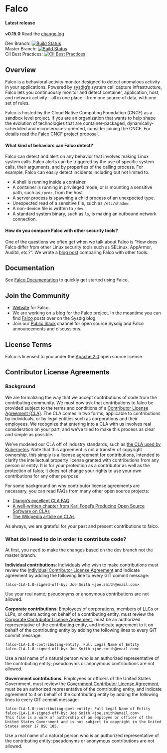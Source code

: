 # Falco

#### Latest release

**v0.15.0**
Read the [change log](https://github.com/falcosecurity/falco/blob/dev/CHANGELOG.md)

Dev Branch: [![Build Status](https://travis-ci.com/falcosecurity/falco.svg?branch=dev)](https://travis-ci.com/falcosecurity/falco)<br />
Master Branch: [![Build Status](https://travis-ci.com/falcosecurity/falco.svg?branch=master)](https://travis-ci.com/falcosecurity/falco)<br />
CII Best Practices: [![CII Best Practices](https://bestpractices.coreinfrastructure.org/projects/2317/badge)](https://bestpractices.coreinfrastructure.org/projects/2317)


## Overview
Falco is a behavioral activity monitor designed to detect anomalous activity in your applications. Powered by [sysdig’s](https://github.com/draios/sysdig) system call capture infrastructure, Falco lets you continuously monitor and detect container, application, host, and network activity—all in one place—from one source of data, with one set of rules.

Falco is hosted by the Cloud Native Computing Foundation (CNCF) as a sandbox level project. If you are an organization that wants to help shape the evolution of technologies that are container-packaged, dynamically-scheduled and microservices-oriented, consider joining the CNCF. For details read the [Falco CNCF project proposal](https://github.com/cncf/toc/tree/master/proposals/falco.adoc).

#### What kind of behaviors can Falco detect?

Falco can detect and alert on any behavior that involves making Linux system calls. Falco alerts can be triggered by the use of specific system calls, their arguments, and by properties of the calling process. For example, Falco can easily detect incidents including but not limited to:

- A shell is running inside a container.
- A container is running in privileged mode, or is mounting a sensitive path, such as `/proc`, from the host.
- A server process is spawning a child process of an unexpected type.
- Unexpected read of a sensitive file, such as `/etc/shadow`.
- A non-device file is written to `/dev`.
- A standard system binary, such as `ls`, is making an outbound network connection.

#### How do you compare Falco with other security tools?

One of the questions we often get when we talk about Falco is “How does Falco differ from other Linux security tools such as SELinux, AppArmor, Auditd, etc.?”. We wrote a [blog post](https://sysdig.com/blog/selinux-seccomp-falco-technical-discussion/) comparing Falco with other tools.


Documentation
---

See [Falco Documentation](https://falco.org/docs/) to quickly get started using Falco.

Join the Community
---
* [Website](https://falco.org) for Falco.
* We are working on a blog for the Falco project. In the meantime you can find [Falco](https://sysdig.com/blog/tag/falco/) posts over on the Sysdig blog.
* Join our [Public Slack](https://slack.sysdig.com) channel for open source Sysdig and Falco announcements and discussions.

License Terms
---
Falco is licensed to you under the [Apache 2.0](./COPYING) open source license.

Contributor License Agreements
---
### Background
We are formalizing the way that we accept contributions of code from the contributing community. We must now ask that contributions to falco be provided subject to the terms and conditions of a [Contributor License Agreement (CLA)](./cla). The CLA comes in two forms, applicable to contributions by individuals, or by legal entities such as corporations and their employees. We recognize that entering into a CLA with us involves real consideration on your part, and we’ve tried to make this process as clear and simple as possible.

We’ve modeled our CLA off of industry standards, such as [the CLA used by Kubernetes](https://github.com/kubernetes/kubernetes/blob/master/CONTRIBUTING.md). Note that this agreement is not a transfer of copyright ownership, this simply is a license agreement for contributions, intended to clarify the intellectual property license granted with contributions from any person or entity. It is for your protection as a contributor as well as the protection of falco; it does not change your rights to use your own contributions for any other purpose.

For some background on why contributor license agreements are necessary, you can read FAQs from many other open source projects:

- [Django’s excellent CLA FAQ](https://www.djangoproject.com/foundation/cla/faq/)
- [A well-written chapter from Karl Fogel’s Producing Open Source Software on CLAs](http://producingoss.com/en/copyright-assignment.html)
- [The Wikipedia article on CLAs](http://en.wikipedia.org/wiki/Contributor_license_agreement)

As always, we are grateful for your past and present contributions to falco.

### What do I need to do in order to contribute code?

At first, you need to make the changes based on the dev branch not the master branch.

**Individual contributions**: Individuals who wish to make contributions must review the [Individual Contributor License Agreement](./cla/falco_contributor_agreement.txt) and indicate agreement by adding the following line to every GIT commit message:

```
falco-CLA-1.0-signed-off-by: Joe Smith <joe.smith@email.com>
```

Use your real name; pseudonyms or anonymous contributions are not allowed.

**Corporate contributions**: Employees of corporations, members of LLCs or LLPs, or others acting on behalf of a contributing entity, must review the [Corporate Contributor License Agreement](./cla/falco_corp_contributor_agreement.txt), must be an authorized representative of the contributing entity, and indicate agreement to it on behalf of the contributing entity by adding the following lines to every GIT commit message:

```
falco-CLA-1.0-contributing-entity: Full Legal Name of Entity
falco-CLA-1.0-signed-off-by: Joe Smith <joe.smith@email.com>
```

Use a real name of a natural person who is an authorized representative of the contributing entity; pseudonyms or anonymous contributions are not allowed.

**Government contributions**: Employees or officers of the United States Government, must review the [Government Contributor License Agreement](https://github.com/falcosecurity/falco/blob/dev/cla/falco_govt_contributor_agreement.txt), must be an authorized representative of the contributing entity, and indicate agreement to it on behalf of the contributing entity by adding the following lines to every GIT commit message:

```
falco-CLA-1.0-contributing-govt-entity: Full Legal Name of Entity
falco-CLA-1.0-signed-off-by: Joe Smith <joe.smith@email.com>
This file is a work of authorship of an employee or officer of the United States Government and is not subject to copyright in the United States under 17 USC 105.
```

Use a real name of a natural person who is an authorized representative of the contributing entity; pseudonyms or anonymous contributions are not allowed.

